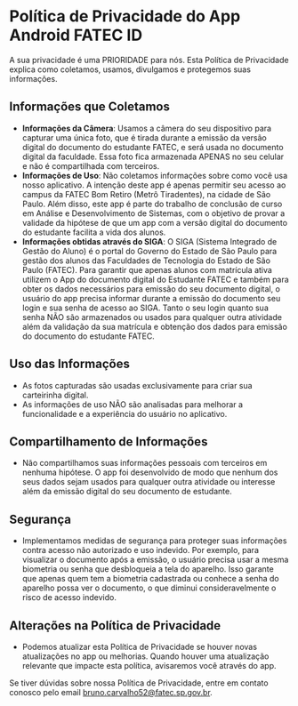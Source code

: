 # Política de Privacidade do App Android FATEC ID

A sua privacidade é uma PRIORIDADE para nós. 
Esta Política de Privacidade explica como coletamos, usamos, divulgamos e protegemos suas informações.

## Informações que Coletamos
- **Informações da Câmera**: Usamos a câmera do seu dispositivo para capturar uma única foto, que é tirada durante a emissão da versão digital do documento do estudante FATEC, e será usada no documento digital da faculdade. Essa foto fica armazenada APENAS no seu celular e não é compartilhada com terceiros.
- **Informações de Uso**: Não coletamos informações sobre como você usa nosso aplicativo. A intenção deste app é apenas permitir seu acesso ao campus da FATEC Bom Retiro (Metrô Tiradentes), na cidade de São Paulo. Além disso, este app é parte do trabalho de conclusão de curso em Análise e Desenvolvimento de Sistemas, com o objetivo de provar a validade da hipótese de que um app com a versão digital do documento do estudante facilita a vida dos alunos.
- **Informações obtidas através do SIGA**: O SIGA (Sistema Integrado de Gestão do Aluno) é o portal do Governo do Estado de São Paulo para gestão dos alunos das Faculdades de Tecnologia do Estado de São Paulo (FATEC). Para garantir que apenas alunos com matrícula ativa utilizem o App do documento digital do Estudante FATEC e também para obter os dados necessários para emissão do seu documento digital, o usuário do app precisa informar durante a emissão do documento seu login e sua senha de acesso ao SIGA. Tanto o seu login quanto sua senha NÃO são armazenados ou usados para qualquer outra atividade além da validação da sua matrícula e obtenção dos dados para emissão do documento do estudante FATEC.
  
## Uso das Informações
- As fotos capturadas são usadas exclusivamente para criar sua carteirinha digital.
- As informações de uso NÃO são analisadas para melhorar a funcionalidade e a experiência do usuário no aplicativo.

## Compartilhamento de Informações
- Não compartilhamos suas informações pessoais com terceiros em nenhuma hipótese. O app foi desenvolvido de modo que nenhum dos seus dados sejam usados para qualquer outra atividade ou interesse além da emissão digital do seu documento de estudante. 

## Segurança
- Implementamos medidas de segurança para proteger suas informações contra acesso não autorizado e uso indevido. Por exemplo, para visualizar o documento após a emissão, o usuário precisa usar a mesma biometria ou senha que desbloqueia a tela do aparelho. Isso garante que apenas quem tem a biometria cadastrada ou conhece a senha do aparelho possa ver o documento, o que diminui consideravelmente o risco de acesso indevido.

## Alterações na Política de Privacidade
- Podemos atualizar esta Política de Privacidade se houver novas atualizações no app ou melhorias. Quando houver uma atualização relevante que impacte esta política, avisaremos você através do app.

Se tiver dúvidas sobre nossa Política de Privacidade, entre em contato conosco pelo email bruno.carvalho52@fatec.sp.gov.br.
